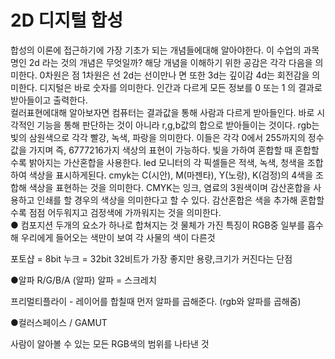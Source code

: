# 2D 디지털 합성 
합성의 이론에 접근하기에 가장 기초가 되는 개념들에대해 알아야한다. 이 수업의 과목명인 2d 라는 것의 개념은 무엇일까? 해당 개념을 이해하기 위한 공감은 각각 다음을 의미한다. 0차원은 점 1차원은 선 2d는 선이만나 면 또한 3d는 깊이감 4d는 회전감을 의미한다. 디지털은 바로 숫자를 의미한다. 인간과 다르게 모든 정보를 0 또는 1 의 결과로 받아들이고 출력한다.  
컬러표현에대해 알아보자면 컴퓨터는 결과값을 통해 사람과 다르게 받아들인다. 바로 시각적인 기능을 통해 판단하는 것이 아니라 r,g,b값의 합으로 받아들이는 것이다. rgb는 빛의 삼원색으로 각각 빨강, 녹색, 파랑을 의미한다. 이들은 각각 0에서 255까지의 정수값을 가지며 즉, 6777216가지 색상의 표현이 가능하다. 빛을 가하여 혼합할 때 혼합할수록 밝아지는 가산혼합을 사용한다. led 모니터의 각 픽셀들은 적색, 녹색, 청색을 조합하여 색상을 표시하게된다. cmyk는 C(시안), M(마젠타), Y(노랑), K(검정)의 4색을 조합해 색상을 표현하는 것을 의미한다. CMYK는 잉크, 염료의 3원색이며 감산혼합을 사용하고 인쇄를 할 경우의 색상을 의미한다고 할 수 있다. 감산혼합은 색을 추가해 혼합할수록 점점 어두워지고 검정색에 가까워지는 것을 의미한다.  
● 컴포지션
두개의 요소가 하나로 합쳐지는 것 
물체가 가진 특징이 RGB중 일부를 흡수해 우리에게 들어오는 색만이 보여 각 사물의 색이 다른것
 
포토샵 = 8bit 
누크 = 32bit
32비트가 가장 좋지만 용량,크기가 커진다는 단점

●알파
R/G/B/A (알파)
알파 = 스크레치

프리멀티플라이 - 레이어를 합칠때 먼저 알파를 곱해준다. (rgb와 알파를 곱해줌)

●컬러스페이스 / GAMUT

사람이 알아볼 수 있는 모든 RGB색의 범위를 나타낸 것
